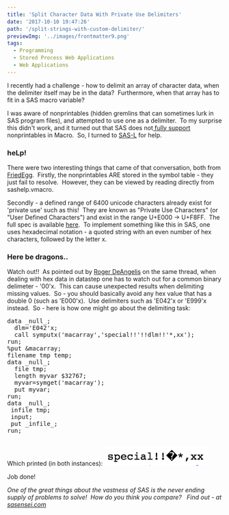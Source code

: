 ```yaml
---
title: 'Split Character Data With Private Use Delimiters'
date: '2017-10-10 19:47:26'
path: '/split-strings-with-custom-delimiter/'
previewImg: '../images/frontmatter9.png'
tags:
  - Programming
  - Stored Process Web Applications
  - Web Applications
---
```


I recently had a challenge - how to delimit an array of character data, when the delimiter itself may be in the data?  Furthermore, when that array has to fit in a SAS macro variable?

I was aware of nonprintables (hidden gremlins that can sometimes lurk in SAS program files), and attempted to use one as a delimiter.  To my surprise this didn't work, and it turned out that SAS does not<a href="http://morgan.dartmouth.edu/Docs/sas92/support.sas.com/documentation/cdl/en/mcrolref/61885/HTML/default/getstart.htm"> fully support</a> nonprintables in Macro.  So, I turned to [SAS-L](/sas-l-is-still-alive) for help.

<h3>heLp!</h3>
There were two interesting things that came of that conversation, both from <a href="https://communities.sas.com/t5/user/viewprofilepage/user-id/19924">FriedEgg</a>.  Firstly, the nonprintables ARE stored in the symbol table - they just fail to resolve.  However, they can be viewed by reading directly from sashelp.vmacro.

Secondly - a defined range of 6400 unicode characters already exist for 'private use' such as this!  They are known as "Private Use Characters" (or "User Defined Characters") and exist in the range U+E000 -&gt; U+F8FF.  The full spec is available <a href="http://www.unicode.org/versions/Unicode10.0.0/ch23.pdf#G19184">here</a>.  To implement something like this in SAS, one uses hexadecimal notation - a quoted string with an even number of hex characters, followed by the letter x.

<h3>Here be dragons..</h3>
Watch out!!  As pointed out by <a href="https://www.linkedin.com/in/xlr82sas/">Roger DeAngelis</a> on the same thread, when dealing with hex data in datastep one has to watch out for a common binary delimeter - '00'x.  This can cause unexpected results when delimiting missing values.  So - you should basically avoid any hex value that has a double 0 (such as 'E000'x).  Use delimiters such as 'E042'x or 'E999'x instead.  So - here is how one might go about the delimiting task:
<pre>data _null_;
  dlm='E042'x;
  call symputx('macarray','special!!'!!dlm!!'*,xx');
run;
%put &amp;macarray;
filename tmp temp;
data _null_;
  file tmp;
  length myvar $32767;
  myvar=symget('macarray');
  put myvar;
run;
data _null_;
 infile tmp;
 input;
 put _infile_;
run;

</pre>
Which printed (in both instances):

<img class="alignnone wp-image-178 size-full" src="../images/Screen-Shot-2017-10-10-at-20.34.07.png" alt="" width="244" height="44" />

Job done!

<em>One of the great things about the vastness of SAS is the never ending supply of problems to solve!  How do you think you compare?   Find out - at <a href="https://sasensei.com">sasensei.com</a></em>
